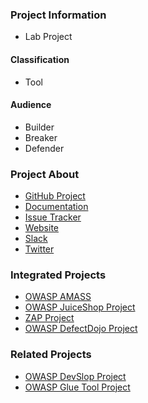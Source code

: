 ### Project Information

* Lab Project

#### Classification

* <i class="fas fa-tools" style="color:#233e81;"></i> Tool
#### Audience

* <i class="fas fa-toolbox" style="color:#233e81;"></i> Builder
* <i class="fas fa-hammer" style="color:#233e81;"></i> Breaker
* <i class="fas fa-shield-alt" style="color:#233e81;"></i> Defender

### Project About

- [GitHub Project](https://github.com/secureCodeBox/secureCodeBox/)
- [Documentation](https://docs.securecodebox.io/)
- [Issue Tracker](https://github.com/secureCodeBox/secureCodeBox/issues)
- [Website](https://www.secureCodeBox.io)
- [Slack](https://join.slack.com/t/securecodebox/shared_invite/enQtNDU3MTUyOTM0NTMwLTBjOWRjNjVkNGEyMjQ0ZGMyNDdlYTQxYWQ4MzNiNGY3MDMxNThkZjJmMzY2NDRhMTk3ZWM3OWFkYmY1YzUxNTU)
- [Twitter](https://twitter.com/secureCodeBox)

### Integrated Projects

- [OWASP AMASS](https://owasp.org/www-project-amass/)
- [OWASP JuiceShop Project](https://owasp.org/www-project-juice-shop/)
- [ZAP Project](https://zaproxy.org/)
- [OWASP DefectDojo Project](https://owasp.org/www-project-defectdojo)

### Related Projects

- [OWASP DevSlop Project](https://owasp.org/www-project-devslop)
- [OWASP Glue Tool Project](https://owasp.org/www-project-glue-tool)
